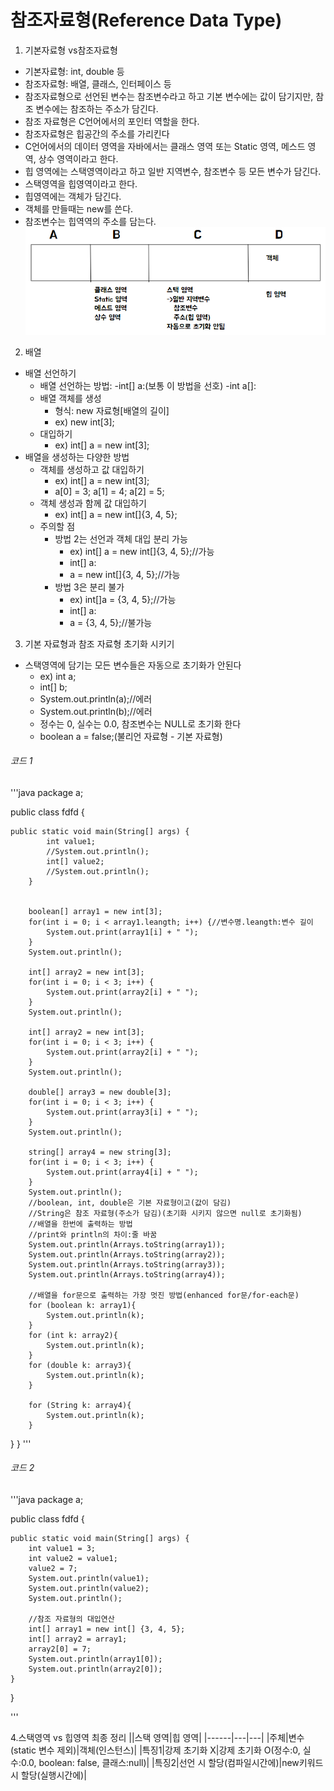 # 참조자료형(Reference Data Type)
1. 기본자료형 vs참조자료형
- 기본자료형: int, double 등
- 참조자료형: 배열, 클래스, 인터페이스 등
- 참조자료형으로 선언된 변수는 참조변수라고 하고 기본 변수에는 값이 담기지만, 참조 변수에는 참조하는 주소가 담긴다.
- 참조 자료형은 C언어에서의 포인터 역할을 한다.
- 참조자료형은 힙공간의 주소를 가리킨다
- C언어에서의 데이터 영역을 자바에서는 클래스 영역 또는 Static 영역, 메스드 영역, 상수 영역이라고 한다.
- 힙 영역에는 스택영역이라고 하고 일반 지역변수, 참조변수 등 모든 변수가 담긴다.
- 스택영역을 힙영역이라고 한다.
- 힙영역에는 객체가 담긴다.
- 객체를 만들때는 new를 쓴다.
- 참조변수는 힙역역의 주소를 담는다.
![메모리영역](./images/2022-08-22%20192348.png)
2. 배열
- 배열 선언하기
    - 배열 선언하는 방법:
        -int[] a:(보통 이 방법을 선호)
        -int a[]:
    - 배열 객체를 생성
        - 형식: new 자료형[배열의 길이]
        - ex) new int[3];
    - 대입하기
        - ex) int[] a = new int[3];
- 배열을 생성하는 다양한 방법
    - 객체를 생성하고 값 대입하기
        - ex) int[] a = new int[3];
        - a[0] = 3;  a[1] = 4;  a[2] = 5;
    - 객체 생성과 함께 값 대입하기
        - ex) int[] a = new int[]{3, 4, 5};
    - 주의할 점
        - 방법 2는 선언과 객체 대입 분리 가능
            - ex) int[] a = new int[]{3, 4, 5};//가능
            - int[] a:
            - a = new int[]{3, 4, 5};//가능
        - 방법 3은 분리 불가
            - ex) int[]a = {3, 4, 5};//가능
            - int[] a:
            - a = {3, 4, 5};//불가능
3. 기본 자료형과 참조 자료형 초기화 시키기
- 스택영역에 담기는 모든 변수들은 자동으로 초기화가 안된다
    - ex) int a;
    - int[] b;
    - System.out.println(a);//에러
    - System.out.println(b);//에러
    - 정수는 0, 실수는 0.0, 참조변수는 NULL로 초기화 한다
    - boolean a = false;(불리언 자료형 - 기본 자료형)
###### 코드 1
'''java
package a;

public class fdfd {

	public static void main(String[] args) {
            int value1;
            //System.out.println();
            int[] value2;
            //System.out.println();
        }
        

        boolean[] array1 = new int[3];
        for(int i = 0; i < array1.leangth; i++) {//변수명.leangth:변수 길이
            System.out.print(array1[i] + " ");
        }
        System.out.println();
        
        int[] array2 = new int[3];
        for(int i = 0; i < 3; i++) {
            System.out.print(array2[i] + " ");
        }
        System.out.println();
        
        int[] array2 = new int[3];
        for(int i = 0; i < 3; i++) {
            System.out.print(array2[i] + " ");
        }
        System.out.println();

        double[] array3 = new double[3];
        for(int i = 0; i < 3; i++) {
            System.out.print(array3[i] + " ");
        }
        System.out.println();

        string[] array4 = new string[3];
        for(int i = 0; i < 3; i++) {
            System.out.print(array4[i] + " ");
        }
        System.out.println();
        //boolean, int, double은 기본 자료형이고(값이 담김)
        //String은 참조 자료형(주소가 담김)(초기화 시키지 않으면 null로 초기화됨)
        //배열을 한번에 출력하는 방법
        //print와 println의 차이:줄 바꿈
        System.out.println(Arrays.toString(array1));
        System.out.println(Arrays.toString(array2));
        System.out.println(Arrays.toString(array3));
        System.out.println(Arrays.toString(array4));

        //배열을 for문으로 출력하는 가장 멋진 방법(enhanced for문/for-each문)
        for (boolean k: array1){
            System.out.println(k);
        }
        for (int k: array2){
            System.out.println(k);
        }
        for (double k: array3){
            System.out.println(k);
        }
        
        for (String k: array4){
            System.out.println(k);
        }
}
}
'''
###### 코드 2
'''java
package a;

public class fdfd {

	public static void main(String[] args) {
		int value1 = 3;
		int value2 = value1;
		value2 = 7;
		System.out.println(value1);
		System.out.println(value2);
		System.out.println();
		
		//참조 자료형의 대입연산
		int[] array1 = new int[] {3, 4, 5};
		int[] array2 = array1;
		array2[0] = 7;
		System.out.println(array1[0]);
		System.out.println(array2[0]);
	}

}

'''


4.스택영역 vs 힙영역 최종 정리
||스택 영역|힙 영역|
|------|---|---|
|주체|변수(static 변수 제외)|객체(인스턴스)|
|특징1|강제 초기화 X|강제 초기화 O(정수:0, 실수:0.0, boolean: false, 클래스:null)|
|특징2|선언 시 할당(컴파일시간에)|new키워드시 할당(실행시간에)|


